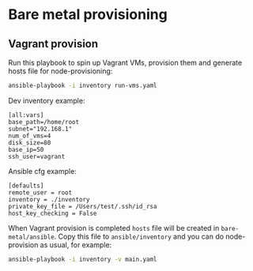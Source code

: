 # Bare metal provisioning

## Vagrant provision

Run this playbook to spin up Vagrant VMs, provision them and generate hosts file for node-provisioning:

```bash
ansible-playbook -i inventory run-vms.yaml
```

Dev inventory example:

```
[all:vars]
base_path=/home/root
subnet="192.168.1"
num_of_vms=4
disk_size=80
base_ip=50
ssh_user=vagrant
```

Ansible cfg example:

```
[defaults]
remote_user = root
inventory = ./inventory
private_key_file = /Users/test/.ssh/id_rsa
host_key_checking = False
```

When Vagrant provision is completed `hosts` file will be created in `bare-metal/ansible`. Copy this file to `ansible/inventory` and you can do node-provision as usual, for example:

```bash
ansible-playbook -i inventory -v main.yaml
```
